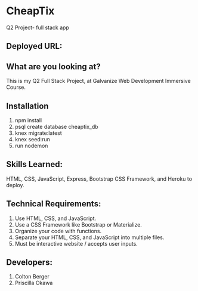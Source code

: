 # CheapTix
Q2 Project- full stack app

## Deployed URL: 

## What are you looking at? 
This is my Q2 Full Stack Project, at Galvanize Web Development Immersive Course.

## Installation
1. npm install
2. psql create database cheaptix_db
3. knex migrate:latest
4. knex seed:run
5. run nodemon

## Skills Learned: 
HTML, CSS, JavaScript, Express, Bootstrap CSS Framework, and Heroku to deploy.

## Technical Requirements:
1. Use HTML, CSS, and JavaScript.
2. Use a CSS Framework like Bootstrap or Materialize.
3. Organize your code with functions.
4. Separate your HTML, CSS, and JavaScript into multiple files.
5. Must be interactive website / accepts user inputs.

## Developers:
1. Colton Berger
2. Priscilla Okawa
